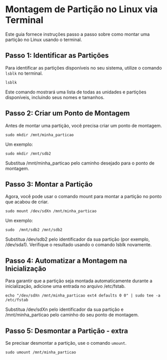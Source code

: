 # Montagem de Partição no Linux via Terminal

Este guia fornece instruções passo a passo sobre como montar uma partição no Linux usando o terminal.

## Passo 1: Identificar as Partições

Para identificar as partições disponíveis no seu sistema, utilize o comando `lsblk` no terminal.

```
lsblk
```
Este comando mostrará uma lista de todas as unidades e partições disponíveis, incluindo seus nomes e tamanhos.

## Passo 2: Criar um Ponto de Montagem
Antes de montar uma partição, você precisa criar um ponto de montagem.

```
sudo mkdir /mnt/minha_particao
```
Um exemplo:
```
sudo mkdir /mnt/sdb2
```
Substitua /mnt/minha_particao pelo caminho desejado para o ponto de montagem.

## Passo 3: Montar a Partição
Agora, você pode usar o comando mount para montar a partição no ponto que acabou de criar.

```
sudo mount /dev/sdXn /mnt/minha_particao
```
Um exemplo:
```
sudo  /mnt/sdb2 /mnt/sdb2
```
Substitua /dev/sdb2 pelo identificador da sua partição (por exemplo, /dev/sda1). Verifique o resultado usando o comando lsblk novamente.

## Passo 4: Automatizar a Montagem na Inicialização
Para garantir que a partição seja montada automaticamente durante a inicialização, adicione uma entrada no arquivo /etc/fstab.

```
echo "/dev/sdXn /mnt/minha_particao ext4 defaults 0 0" | sudo tee -a /etc/fstab
```
Substitua /dev/sdXn pelo identificador da sua partição e /mnt/minha_particao pelo caminho do seu ponto de montagem.

## Passo 5: Desmontar a Partição - extra 
Se precisar desmontar a partição, use o comando `umount`.

```
sudo umount /mnt/minha_particao
```